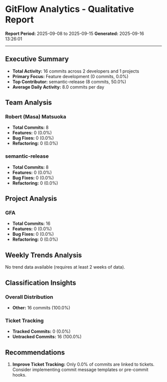 # GitFlow Analytics - Qualitative Report
**Report Period:** 2025-09-08 to 2025-09-15
**Generated:** 2025-09-16 13:26:01

---

## Executive Summary

- **Total Activity:** 16 commits across 2 developers and 1 projects
- **Primary Focus:** Feature development (0 commits, 0.0%)
- **Top Contributor:** semantic-release (8 commits, 50.0%)
- **Average Daily Activity:** 8.0 commits per day

## Team Analysis

### Robert (Masa) Matsuoka
- **Total Commits:** 8
- **Features:** 0 (0.0%)
- **Bug Fixes:** 0 (0.0%)
- **Refactoring:** 0 (0.0%)

### semantic-release
- **Total Commits:** 8
- **Features:** 0 (0.0%)
- **Bug Fixes:** 0 (0.0%)
- **Refactoring:** 0 (0.0%)

## Project Analysis

### GFA
- **Total Commits:** 16
- **Features:** 0 (0.0%)
- **Bug Fixes:** 0 (0.0%)
- **Refactoring:** 0 (0.0%)

## Weekly Trends Analysis

No trend data available (requires at least 2 weeks of data).

## Classification Insights

### Overall Distribution

- **Other:** 16 commits (100.0%)

### Ticket Tracking

- **Tracked Commits:** 0 (0.0%)
- **Untracked Commits:** 16 (100.0%)

## Recommendations

1. **Improve Ticket Tracking:** Only 0.0% of commits are linked to tickets. Consider implementing commit message templates or pre-commit hooks.
